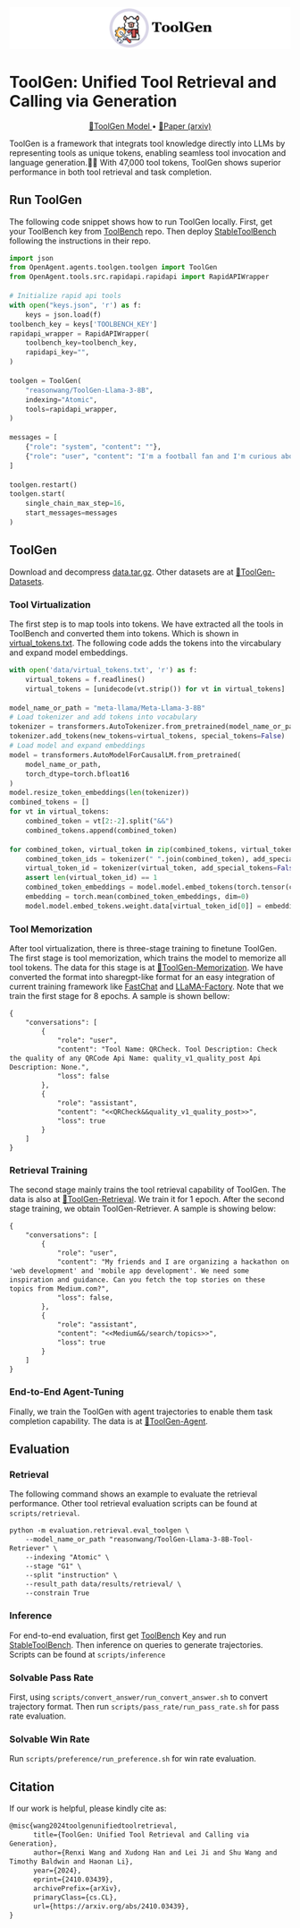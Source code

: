 ![banner.png](assets/banner.png)
# ToolGen: Unified Tool Retrieval and Calling via Generation

<p align="center">
    <a href="https://huggingface.co/collections/reasonwang/toolgen-668a46a4959745ec8e9891f6">🤗ToolGen Model </a>
    • 
	<a href="https://arxiv.org/pdf/2410.03439">📄Paper (arxiv)</a>
	<!-- •  -->
    <!-- <a href="https://huggingface.co/datasets/reasonwang/ToolGen-Datasets">🤗ToolGen Datasets</a> -->
</p>

ToolGen is a framework that integrats tool knowledge directly into LLMs by representing tools as unique tokens, enabling seamless tool invocation and language generation.🔧🦙 With 47,000 tool tokens, ToolGen shows superior performance in both tool retrieval and task completion.


## Run ToolGen

The following code snippet shows how to run ToolGen locally. First, get your ToolBench key from [ToolBench](https://github.com/OpenBMB/ToolBench) repo. Then deploy [StableToolBench](https://github.com/THUNLP-MT/StableToolBench) following the instructions in their repo.

```python
import json
from OpenAgent.agents.toolgen.toolgen import ToolGen
from OpenAgent.tools.src.rapidapi.rapidapi import RapidAPIWrapper

# Initialize rapid api tools
with open("keys.json", 'r') as f:
    keys = json.load(f)
toolbench_key = keys['TOOLBENCH_KEY']
rapidapi_wrapper = RapidAPIWrapper(
    toolbench_key=toolbench_key,
    rapidapi_key="",
)

toolgen = ToolGen(
    "reasonwang/ToolGen-Llama-3-8B",
    indexing="Atomic",
    tools=rapidapi_wrapper,
)

messages = [
    {"role": "system", "content": ""},
    {"role": "user", "content": "I'm a football fan and I'm curious about the different team names used in different leagues and countries. Can you provide me with an extensive list of football team names and their short names? It would be great if I could access more than 7000 team names. Additionally, I would like to see the first 25 team names and their short names using the basic plan."}
]

toolgen.restart()
toolgen.start(
    single_chain_max_step=16,
    start_messages=messages
)

```
## ToolGen
Download and decompress [data.tar.gz](https://huggingface.co/datasets/reasonwang/ToolGen-Datasets/blob/main/data.tar.gz). Other datasets are at [🤗ToolGen-Datasets](https://huggingface.co/datasets/reasonwang/ToolGen-Datasets).

### Tool Virtualization
The first step is to map tools into tokens. We have extracted all the tools in ToolBench and converted them into tokens. Which is shown in [virtual_tokens.txt](data/virtual_tokens.txt). The following code adds the tokens into the vircabulary and expand model embeddings.

```python
with open('data/virtual_tokens.txt', 'r') as f:
    virtual_tokens = f.readlines()
    virtual_tokens = [unidecode(vt.strip()) for vt in virtual_tokens]

model_name_or_path = "meta-llama/Meta-Llama-3-8B"
# Load tokenizer and add tokens into vocabulary
tokenizer = transformers.AutoTokenizer.from_pretrained(model_name_or_path)
tokenizer.add_tokens(new_tokens=virtual_tokens, special_tokens=False)
# Load model and expand embeddings
model = transformers.AutoModelForCausalLM.from_pretrained(
    model_name_or_path,
    torch_dtype=torch.bfloat16
)
model.resize_token_embeddings(len(tokenizer))
combined_tokens = []
for vt in virtual_tokens:
    combined_token = vt[2:-2].split("&&")
    combined_tokens.append(combined_token)
    
for combined_token, virtual_token in zip(combined_tokens, virtual_tokens):
    combined_token_ids = tokenizer(" ".join(combined_token), add_special_tokens=False).input_ids
    virtual_token_id = tokenizer(virtual_token, add_special_tokens=False).input_ids
    assert len(virtual_token_id) == 1
    combined_token_embeddings = model.model.embed_tokens(torch.tensor(combined_token_ids).to(model.device))
    embedding = torch.mean(combined_token_embeddings, dim=0)
    model.model.embed_tokens.weight.data[virtual_token_id[0]] = embedding
```

### Tool Memorization
After tool virtualization, there is three-stage training to finetune ToolGen. The first stage is tool memorization, which trains the model to memorize all tool tokens. The data for this stage is at [🤗ToolGen-Memorization](https://huggingface.co/datasets/reasonwang/ToolGen-Datasets/blob/main/toolgen_atomic_memorization.json). We have converted the format into sharegpt-like format for an easy integration of current training framework like [FastChat](https://github.com/lm-sys/FastChat) and [LLaMA-Factory](https://github.com/hiyouga/LLaMA-Factory). Note that we train the first stage for 8 epochs. A sample is shown bellow:
```
{
    "conversations": [
        {
            "role": "user",
            "content": "Tool Name: QRCheck. Tool Description: Check the quality of any QRCode Api Name: quality_v1_quality_post Api Description: None.",
            "loss": false
        },
        {
            "role": "assistant",
            "content": "<<QRCheck&&quality_v1_quality_post>>",
            "loss": true
        }
    ]
}
```

### Retrieval Training
The second stage mainly trains the tool retrieval capability of ToolGen. The data is also at [🤗ToolGen-Retrieval](https://huggingface.co/datasets/reasonwang/ToolGen-Datasets/blob/main/toolgen_atomic_retrieval_G123.json). We train it for 1 epoch. After the second stage training, we obtain ToolGen-Retriever. A sample is showing below:
```
{
    "conversations": [
        {
            "role": "user",
            "content": "My friends and I are organizing a hackathon on 'web development' and 'mobile app development'. We need some inspiration and guidance. Can you fetch the top stories on these topics from Medium.com?",
            "loss": false,
        },
        {
            "role": "assistant",
            "content": "<<Medium&&/search/topics>>",
            "loss": true
        }
    ]
}
```
### End-to-End Agent-Tuning
Finally, we train the ToolGen with agent trajectories to enable them task completion capability. The data is at [🤗ToolGen-Agent](https://huggingface.co/datasets/reasonwang/ToolGen-Datasets/blob/main/toolgen_atomic_G123_dfs.json).


## Evaluation
### Retrieval
The following command shows an example to evaluate the retrieval performance. Other tool retrieval evaluation scripts can be found at `scripts/retrieval`.

```
python -m evaluation.retrieval.eval_toolgen \
    --model_name_or_path "reasonwang/ToolGen-Llama-3-8B-Tool-Retriever" \
    --indexing "Atomic" \
    --stage "G1" \
    --split "instruction" \
    --result_path data/results/retrieval/ \
    --constrain True
```

### Inference
For end-to-end evaluation, first get [ToolBench](https://github.com/OpenBMB/ToolBench) Key and run [StableToolBench](https://github.com/THUNLP-MT/StableToolBench).
Then inference on queries to generate trajectories. Scripts can be found at `scripts/inference`

### Solvable Pass Rate
First, using `scripts/convert_answer/run_convert_answer.sh` to convert trajectory format. Then run `scripts/pass_rate/run_pass_rate.sh` for pass rate evaluation.

### Solvable Win Rate
Run `scripts/preference/run_preference.sh` for win rate evaluation.

## Citation
If our work is helpful, please kindly cite as:
```
@misc{wang2024toolgenunifiedtoolretrieval,
      title={ToolGen: Unified Tool Retrieval and Calling via Generation}, 
      author={Renxi Wang and Xudong Han and Lei Ji and Shu Wang and Timothy Baldwin and Haonan Li},
      year={2024},
      eprint={2410.03439},
      archivePrefix={arXiv},
      primaryClass={cs.CL},
      url={https://arxiv.org/abs/2410.03439}, 
}
```

